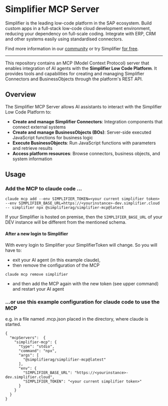 # Simplifier MCP Server

Simplifier is the leading low-code platform in the SAP ecosystem. Build custom apps in a full-stack low-code cloud development environment, reducing your dependency on full-scale coding. Integrate with ERP, CRM and other systems easily using standardised connectors.

Find more information in our [community](https://community.simplifier.io) or try Simplifier [for free](https://community.simplifier.io/start-for-free).

---

This repository contains an MCP (Model Context Protocol) server that enables integration of AI agents with the **Simplifier Low Code Platform**. It provides tools and capabilities for creating and managing Simplifier Connectors and BusinessObjects through the platform's REST API.

## Overview

The Simplifier MCP Server allows AI assistants to interact with the Simplifier Low Code Platform to:

- **Create and manage Simplifier Connectors**: Integration components that connect external systems
- **Create and manage BusinessObjects (BOs)**: Server-side executed JavaScript functions for business logic
- **Execute BusinessObjects**: Run JavaScript functions with parameters and retrieve results
- **Access platform resources**: Browse connectors, business objects, and system information

## Usage

### Add the MCP to claude code ...
```
claude mcp add --env SIMPLIFIER_TOKEN=<your current simplifier token> --env SIMPLIFIER_BASE_URL=https://<yourinstance>-dev.simplifier.cloud -- simplifier npx @simplifierag/simplifier-mcp@latest
```
If your Simplifier is hosted on premise, then the `SIMPLIFIER_BASE_URL` of your DEV instance will be different from the mentioned schema.
#### After a new login to Simplifier
With every login to Simplifier your SimplifierToken will change. So you will have to:
 - exit your AI agent (in this example claude),
 - then remove the configuration of the MCP
```
claude mcp remove simplifier
```
 - and then add the MCP again with the new token (see upper command) and restart your AI agent

### ...or use this example configuration for claude code to use the MCP
e.g. in a file named .mcp.json placed in the directory, where claude is started.
```
{
  "mcpServers":  {
    "simplifier-mcp": {
      "type": "stdio",
      "command": "npx",
      "args": [ 
        "@simplifierag/simplifier-mcp@latest"
      ],
      "env": {
        "SIMPLIFIER_BASE_URL": "https://<yourinstance>-dev.simplifier.cloud",
        "SIMPLIFIER_TOKEN": "<your current simplifier token>"
      }
    }
  }
}
```





